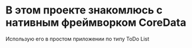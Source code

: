 # В этом проекте знакомлюсь с нативным фреймворком CoreData
Использую его в простом приложении по типу ToDo List
